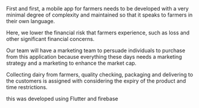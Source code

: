 First and first, a mobile app for farmers needs to be 
developed with a very minimal degree of complexity 
and maintained so that it speaks to farmers in their own 
language.

Here, we lower the financial risk that farmers 
experience, such as loss and other significant 
financial concerns.

Our team will have a marketing team to persuade 
individuals to purchase from this application 
because everything these days needs a marketing strategy and a marketing to enhance the market cap.

Collecting dairy from farmers, quality checking, packaging and delivering to the customers is assigned with considering the expiry of the product and time restrictions.

this was developed using Flutter and firebase 
